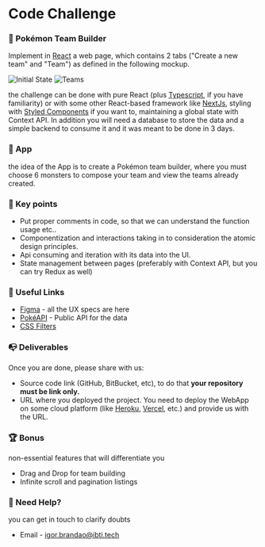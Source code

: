 # Code Challenge
### 👾 Pokémon Team Builder
Implement in [React](https://pt-br.reactjs.org) a web page, which contains 2 tabs ("Create a new team" and "Team") as defined in the following mockup.

![Initial State](https://user-images.githubusercontent.com/31046437/132687724-c7302b72-3fa0-4283-8a98-2a6cf2fd4367.png) ![Teams](https://user-images.githubusercontent.com/31046437/132687773-ac50269e-7994-4aba-958e-d3e930cc5e1c.png)

the challenge can be done with pure React (plus [Typescript](https://typescriptlang.org), if you have familiarity) or with some other React-based framework like [NextJs](https://nextjs.org), styling with [Styled Components](https://styled-components.com/) if you want to, maintaining a global state with Context API. In addition you will need a database to store the data and a simple backend to consume it and it was meant to be done in 3 days.

### 📱 App
the idea of the App is to create a Pokémon team builder, where you must choose 6 monsters to compose your team and view the teams already created.

### 🔑 Key points
 - Put proper comments in code, so that we can understand the function usage etc..
 - Componentization and interactions taking in to consideration the atomic design principles.
 - Api consuming and iteration with its data into the UI.
 - State management between pages (preferably with Context API, but you can try Redux as well)

### 🔗 Useful Links 
 - [Figma](https://www.figma.com/file/qjXWhqgrjp7BdiIiOLQu1K/Pok%C3%A9mon-Team-Builder?node-id=0%3A1) - all the UX specs are here
 - [PokéAPI](https://pokeapi.co/docs/v2#pokemon) - Public API for the data
 - [CSS Filters](https://developer.mozilla.org/en-US/docs/Web/CSS/filter)

### 📭 Deliverables

Once you are done, please share with us:
- Source code link (GitHub, BitBucket, etc), to do that **your repository must be link only.**
- URL where you deployed the project. You need to deploy the WebApp on some cloud platform (like [Heroku](https://www.heroku.com), [Vercel](https://vercel.com), etc.) and provide us with the URL.


### 🏆 Bonus 
non-essential features that will differentiate you
- Drag and Drop for team building
- Infinite scroll and pagination listings

### 🤔 Need Help?
you can get in touch to clarify doubts
- Email - igor.brandao@ibti.tech

